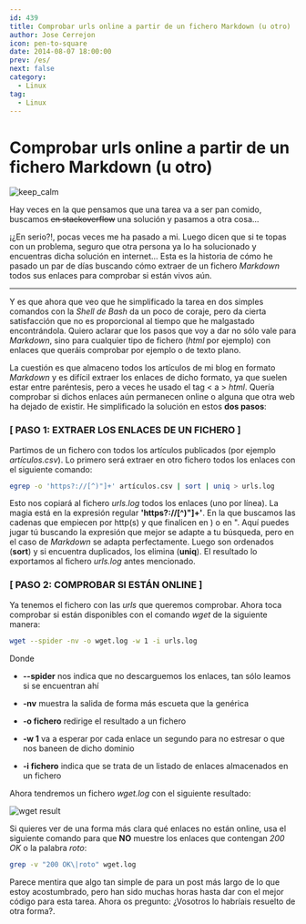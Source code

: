 ```yaml
---
id: 439
title: Comprobar urls online a partir de un fichero Markdown (u otro)
author: Jose Cerrejon
icon: pen-to-square
date: 2014-08-07 18:00:00
prev: /es/
next: false
category:
  - Linux
tag:
  - Linux
---
```


# Comprobar urls online a partir de un fichero Markdown (u otro)

![keep_calm](/images/2014/08/keep-calm.png)

Hay veces en la que pensamos que una tarea va a ser pan comido, buscamos <del>en stackoverflow</del> una solución y pasamos a otra cosa... 

¡¿En serio?!, pocas veces me ha pasado a mi. Luego dicen que si te topas con un problema, seguro que otra persona ya lo ha solucionado y encuentras dicha solución en internet... Esta es la historia de cómo he pasado un par de días buscando cómo extraer de un fichero *Markdown* todos sus enlaces para comprobar si están vivos aún.

- - -
Y es que ahora que veo que he simplificado la tarea en dos simples comandos con la *Shell de Bash* da un poco de coraje, pero da cierta satisfacción que no es proporcional al tiempo que he malgastado encontrándola. Quiero aclarar que los pasos que voy a dar no sólo vale para *Markdown*, sino para cualquier tipo de fichero (*html* por ejemplo) con enlaces que queráis comprobar por ejemplo o de texto plano.

La cuestión es que almaceno todos los artículos de mi blog en formato *Markdown* y es difícil extraer los enlaces de dicho formato, ya que suelen estar entre paréntesis, pero a veces he usado el tag < a > *html*. Quería comprobar si dichos enlaces aún permanecen online o alguna que otra web ha dejado de existir. He simplificado la solución en estos **dos pasos**:

### [ PASO 1: EXTRAER LOS ENLACES DE UN FICHERO ] 

Partimos de un fichero con todos los artículos publicados (por ejemplo *artículos.csv*). Lo primero será extraer en otro fichero todos los enlaces con el siguiente comando:

```bash
egrep -o 'https?://[^)"]+' artículos.csv | sort | uniq > urls.log
```

Esto nos copiará al fichero *urls.log* todos los enlaces (uno por línea). La magia está en la expresión regular **'https?://[^)"]+'**. En la que buscamos las cadenas que empiecen por http(s) y que finalicen en ) o en ". Aquí puedes jugar tú buscando la expresión que mejor se adapte a tu búsqueda, pero en el caso de *Markdown* se adapta perfectamente. Luego son ordenados (**sort**) y si encuentra duplicados, los elimina (**uniq**). El resultado lo exportamos al fichero *urls.log* antes mencionado.

### [ PASO 2: COMPROBAR SI ESTÁN ONLINE ] 

Ya tenemos el fichero con las *urls* que queremos comprobar. Ahora toca comprobar si están disponibles con el comando *wget* de la siguiente manera:

```bash
wget --spider -nv -o wget.log -w 1 -i urls.log
```

Donde

* **--spider** nos indica que no descarguemos los enlaces, tan sólo leamos si se encuentran ahí

* **-nv** muestra la salida de forma más escueta que la genérica

* **-o fichero** redirige el resultado a un fichero

* **-w 1** va a esperar por cada enlace un segundo para no estresar o que nos baneen de dicho dominio

* **-i fichero** indica que se trata de un listado de enlaces almacenados en un fichero

Ahora tendremos un fichero *wget.log* con el siguiente resultado:

![wget result](/images/2014/08/wget_log_links.png)

Si quieres ver de una forma más clara qué enlaces no están online, usa el siguiente comando para que **NO** muestre los enlaces que contengan *200 OK* o la palabra *roto*:

```bash
grep -v "200 OK\|roto" wget.log 
```

Parece mentira que algo tan simple de para un post más largo de lo que estoy acostumbrado, pero han sido muchas horas hasta dar con el mejor código para esta tarea. Ahora os pregunto: ¿Vosotros lo habríais resuelto de otra forma?.